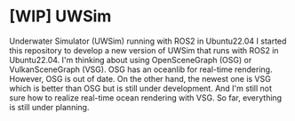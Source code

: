 # [WIP] UWSim
Underwater Simulator (UWSim) running with ROS2 in Ubuntu22.04
I started this repository to develop a new version of UWSim that runs with ROS2 in Ubuntu22.04. I'm thinking about using OpenSceneGraph (OSG) or VulkanSceneGraph (VSG). OSG has an oceanlib for real-time rendering. However, OSG is out of date. On the other hand, the newest one is VSG which is better than OSG but is still under development. And I'm still not sure how to realize real-time ocean rendering with VSG. So far, everything is still under planning.
